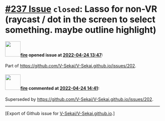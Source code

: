 # [\#237 Issue](https://github.com/V-Sekai/V-Sekai.github.io/issues/237) `closed`: Lasso for non-VR (raycast / dot in the screen to select something. maybe outline highlight)

#### <img src="https://avatars.githubusercontent.com/u/32321?u=c2e06a3d2b49a467aa907e54aa259516440267cc&v=4" width="50">[fire](https://github.com/fire) opened issue at [2022-04-24 13:47](https://github.com/V-Sekai/V-Sekai.github.io/issues/237):

Part of https://github.com/V-Sekai/V-Sekai.github.io/issues/202.

#### <img src="https://avatars.githubusercontent.com/u/32321?u=c2e06a3d2b49a467aa907e54aa259516440267cc&v=4" width="50">[fire](https://github.com/fire) commented at [2022-04-24 14:41](https://github.com/V-Sekai/V-Sekai.github.io/issues/237#issuecomment-1107855160):

Superseded by https://github.com/V-Sekai/V-Sekai.github.io/issues/202.


-------------------------------------------------------------------------------



[Export of Github issue for [V-Sekai/V-Sekai.github.io](https://github.com/V-Sekai/V-Sekai.github.io).]
